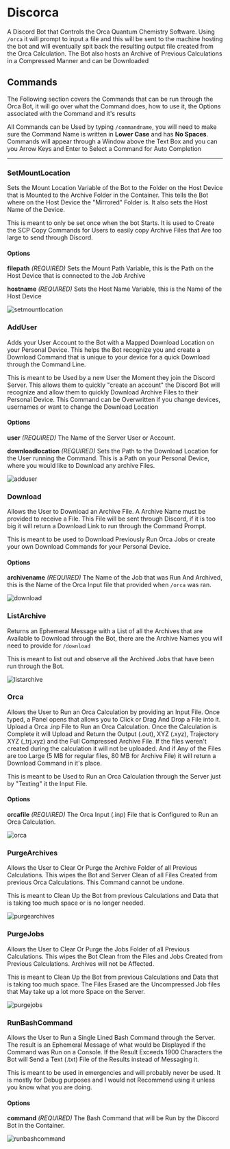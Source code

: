 # Discorca
 A Discord Bot that Controls the Orca Quantum Chemistry Software. Using ```/orca``` it will prompt to input a file and this will be sent to the machine hosting the bot and will eventually spit back the resulting output file created from the Orca Calculation. The Bot also hosts an Archive of Previous Calculations in a Compressed Manner and can be Downloaded

## Commands
The Following section covers the Commands that can be run through the Orca Bot, it will go over what the Command does,  how to use it, the Options associated with the Command and it's results

All Commands can be Used by typing ```/commandname```, you will need to make sure the Command Name is written in **Lower Case** and has **No Spaces**. Commands will appear through a Window above the Text Box and you can you Arrow Keys and Enter to Select a Command for Auto Completion

---
### **SetMountLocation**
Sets the Mount Location Variable of the Bot to the Folder on the Host Device that is Mounted to the Archive Folder in the Container. This tells the Bot where on the Host Device the "Mirrored" Folder is. It also sets the Host Name of the Device.

This is meant to only be set once when the bot Starts. It is used to Create the SCP Copy Commands for Users to easily copy Archive Files that Are too large to send through Discord.

#### Options
**filepath** *(REQUIRED)*
Sets the Mount Path Variable, this is the Path on the Host Device that is connected to the Job Archive

**hostname** *(REQUIRED)*
Sets the Host Name Variable, this is the Name of the Host Device

![setmountlocation](https://github.com/MrDNAlex/Orca-Discord-Bot/assets/93613553/5bf68537-eb9c-4fcb-8291-40e4a5b7e0b1)

### AddUser
Adds your User Account to the Bot with a Mapped Download Location on your Personal Device. This helps the Bot recognize you and create a Download Command that is unique to your device for a quick Download through the Command Line.

This is meant to be Used by a new User the Moment they join the Discord Server. This allows them to quickly "create an account" the Discord Bot will recognize and allow them to quickly Download Archive Files to their Personal Device. This Command can be Overwritten if you change devices, usernames or want to change the Download Location

#### Options
**user** *(REQUIRED)*
The Name of the Server User or Account.

**downloadlocation** *(REQUIRED)*
Sets the Path to the Download Location for the User running the Command. This is a Path on your Personal Device, where you would like to Download any archive Files.

![adduser](https://github.com/MrDNAlex/Orca-Discord-Bot/assets/93613553/18f93e1e-deb7-458a-912c-97e4644c6e1e)

### Download
Allows the User to Download an Archive File. A Archive Name must be provided to receive a File. This File will be sent through Discord, if it is too big it will return a Download Link to run through the Command Prompt.

This is meant to be used to Download Previously Run Orca Jobs or create your own Download Commands for your Personal Device.

#### Options
**archivename** *(REQUIRED)*
The Name of the Job that was Run And Archived, this is the Name of the Orca Input file that provided when ```/orca``` was ran.

![download](https://github.com/MrDNAlex/Orca-Discord-Bot/assets/93613553/56fedb42-2453-49fc-b7bc-84172d9c7c9a)


### ListArchive
Returns an Ephemeral Message with a List of all the Archives that are Available to Download through the Bot, there are the Archive Names you will need to provide for ```/download```

This is meant to list out and observe all the Archived Jobs that have been run through the Bot.

![listarchive](https://github.com/MrDNAlex/Orca-Discord-Bot/assets/93613553/55ff789b-47bb-4a7a-a651-3927f2df0b85)


### Orca
Allows the User to Run an Orca Calculation by providing an Input File. Once typed, a Panel opens that allows you to Click or Drag And Drop a File into it. Upload a Orca .inp File to Run an Orca Calculation. Once the Calculation is Complete it will Upload and Return the Output (.out), XYZ (.xyz), Trajectory XYZ (_trj.xyz) and the Full Compressed Archive File. If the files weren't created during the calculation it will not be uploaded. And if Any of the Files are too Large (5 MB for regular files, 80 MB for Archive File) it will return a Download Command in it's place.

This is meant to be Used to Run an Orca Calculation through the Server just by "Texting" it the Input File.

#### Options
**orcafile** *(REQUIRED)*
The Orca Input (.inp) File that is Configured to Run an Orca Calculation.

![orca](https://github.com/MrDNAlex/Orca-Discord-Bot/assets/93613553/d0dc97d8-9b77-4442-a6ad-6e975d0c78ae)


### PurgeArchives
Allows the User to Clear Or Purge the Archive Folder of all Previous Calculations. This wipes the Bot and Server Clean of all Files Created from previous Orca Calculations. This Command cannot be undone.

This is meant to Clean Up the Bot from previous Calculations and Data that is taking too much space or is no longer needed.

![purgearchives](https://github.com/MrDNAlex/Orca-Discord-Bot/assets/93613553/dca42e09-f491-4070-a8a2-1e39a4ff6610)


### PurgeJobs
Allows the User to Clear Or Purge the Jobs Folder of all Previous Calculations. This wipes the Bot Clean from the Files and Jobs Created from Previous Calculations. Archives will not be Affected.

This is meant to Clean Up the Bot from previous Calculations and Data that is taking too much space. The Files Erased are the Uncompressed Job files that May take up a lot more Space on the Server.

![purgejobs](https://github.com/MrDNAlex/Orca-Discord-Bot/assets/93613553/12dbc707-2c06-461f-b937-097679a6f1f6)


### RunBashCommand
Allows the User to Run a Single Lined Bash Command through the Server. The result is an Ephemeral Message of what would be Displayed if the Command was Run on a Console. If the Result Exceeds 1900 Characters the Bot will Send a Text (.txt) File of the Results instead of Messaging it.

This is meant to be used in emergencies and will probably never be used. It is mostly for Debug purposes and I would not Recommend using it unless you know what you are doing.

#### Options
**command** *(REQUIRED)*
The Bash Command that will be Run by the Discord Bot in the Container.

![runbashcommand](https://github.com/MrDNAlex/Orca-Discord-Bot/assets/93613553/e71e3af2-c901-4a34-8551-4967c20ed47e)


